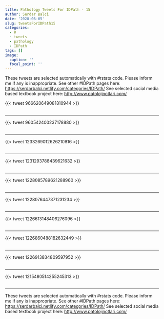 ```yaml
---
title: Pathology Tweets For IDPath - 15
author: Serdar Balci
date: '2020-03-05'
slug: tweetsForIDPath15
categories:
  - R
  - tweets
  - pathology
  - IDPath
tags: []
image:
  caption: ''
  focal_point: ''
---
```



These tweets are selected automatically with #rstats code. Please inform me if any is inappropriate.
See other #IDPath pages here: https://serdarbalci.netlify.com/categories/IDPath/ 
See selected social media based textbook project here: http://www.patolojinotlari.com/

{{< tweet 966620649081810944 >}}
<br>
<br>
<hr>
{{< tweet 960542400237178880 >}}
<br>
<br>
<hr>
{{< tweet 1233269012626210816 >}}
<br>
<br>
<hr>
{{< tweet 1231293788439621632 >}}
<br>
<br>
<hr>
{{< tweet 1228085789621288960 >}}
<br>
<br>
<hr>
{{< tweet 1228076447371231234 >}}
<br>
<br>
<hr>
{{< tweet 1226613148406276096 >}}
<br>
<br>
<hr>
{{< tweet 1226860488182632449 >}}
<br>
<br>
<hr>
{{< tweet 1226913834809597952 >}}
<br>
<br>
<hr>
{{< tweet 1215480514255245313 >}}
<br>
<br>
<hr>


These tweets are selected automatically with #rstats code. Please inform me if any is inappropriate.
See other #IDPath pages here: https://serdarbalci.netlify.com/categories/IDPath/ 
See selected social media based textbook project here: http://www.patolojinotlari.com/
